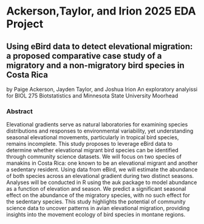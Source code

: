# Ackerson,Taylor, and Irion 2025 EDA Project
## Using eBird data to detect elevational migration: a proposed comparative case study of a migratory and a non-migratory bird species in Costa Rica
by Paige Ackerson, Jayden Taylor, and Joshua Irion
An exploratory analyissi for BIOL 275 Biotstatistics and Minnesota State University Moorhead
### Abstract
Elevational gradients serve as natural laboratories for examining species distributions and responses to environmental variability, yet understanding seasonal elevational movements, particularly in tropical bird species, remains incomplete. This study proposes to leverage eBird data to determine whether elevational migrant bird species can be identified through community science datasets. We will focus on two species of manakins in Costa Rica: one known to be an elevational migrant and another a sedentary resident. Using data from eBird, we will estimate the abundance of both species across an elevational gradient during two distinct seasons. Analyses will be conducted in R using the auk package to model abundance as a function of elevation and season. We predict a significant seasonal effect on the abundance of the migratory species, with no such effect for the sedentary species. This study highlights the potential of community science data to uncover patterns in avian elevational migration, providing insights into the movement ecology of bird species in montane regions.
